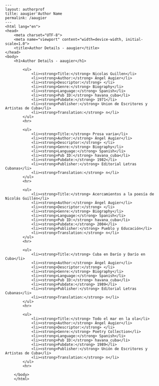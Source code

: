 
    ---
    layout: authorprof
    title: aaugier'Author Name 
    permalink: /aaugier
    ---
    <html lang="en">
    <head>
        <meta charset="UTF-8">
        <meta name="viewport" content="width=device-width, initial-scale=1.0">
        <title>Author Details - aaugier</title>
    </head>
    <body>
        <h1>Author Details - aaugier</h1>
        
            <ul>
                <li><strong>Title:</strong> Nicolas Guillen</li>
                <li><strong>Author:</strong> Ángel Augier</li>
                <li><strong>Descriptor:</strong> </li>
                <li><strong>Genre:</strong> Biography</li>
                <li><strong>Language:</strong> Spanish</li>
                <li><strong>Pub ID:</strong> havana_cuba</li>
                <li><strong>Pubdate:</strong> 1971</li>
                <li><strong>Publisher:</strong> Union de Escritores y Artistas de Cuba</li>
                <li><strong>Translation:</strong> n</li>
            </ul>
            <hr>
            
            <ul>
                <li><strong>Title:</strong> Prosa varia</li>
                <li><strong>Author:</strong> Ángel Augier</li>
                <li><strong>Descriptor:</strong> </li>
                <li><strong>Genre:</strong> Biography</li>
                <li><strong>Language:</strong> Spanish</li>
                <li><strong>Pub ID:</strong> havana_cuba</li>
                <li><strong>Pubdate:</strong> 1982</li>
                <li><strong>Publisher:</strong> Editorial Letras Cubanas</li>
                <li><strong>Translation:</strong> n</li>
            </ul>
            <hr>
            
            <ul>
                <li><strong>Title:</strong> Acercamientos a la poesía de Nicolás Guillén</li>
                <li><strong>Author:</strong> Ángel Augier</li>
                <li><strong>Descriptor:</strong> </li>
                <li><strong>Genre:</strong> Biography</li>
                <li><strong>Language:</strong> Spanish</li>
                <li><strong>Pub ID:</strong> havana_cuba</li>
                <li><strong>Pubdate:</strong> 2004</li>
                <li><strong>Publisher:</strong> Pueblo y Educación</li>
                <li><strong>Translation:</strong> n</li>
            </ul>
            <hr>
            
            <ul>
                <li><strong>Title:</strong> Cuba en Darío y Darío en Cuba</li>
                <li><strong>Author:</strong> Ángel Augier</li>
                <li><strong>Descriptor:</strong> </li>
                <li><strong>Genre:</strong> Biography</li>
                <li><strong>Language:</strong> Spanish</li>
                <li><strong>Pub ID:</strong> havana_cuba</li>
                <li><strong>Pubdate:</strong> 1989</li>
                <li><strong>Publisher:</strong> Editorial Letras Cubanas</li>
                <li><strong>Translation:</strong> n</li>
            </ul>
            <hr>
            
            <ul>
                <li><strong>Title:</strong> Todo el mar en la ola</li>
                <li><strong>Author:</strong> Ángel Augier</li>
                <li><strong>Descriptor:</strong> </li>
                <li><strong>Genre:</strong> Poetry Collection</li>
                <li><strong>Language:</strong> Spanish</li>
                <li><strong>Pub ID:</strong> havana_cuba</li>
                <li><strong>Pubdate:</strong> 1989</li>
                <li><strong>Publisher:</strong> Unión de Escritores y Artistas de Cuba</li>
                <li><strong>Translation:</strong> n</li>
            </ul>
            <hr>
            
        </body>
        </html>
        